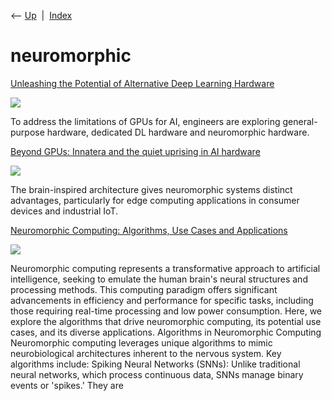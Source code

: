 <div class="nav">

⟵ [Up](index.html)  \|  [Index](index.html)

</div>

# neuromorphic

<div class="cards">

<div class="card">

<div class="card-title">

[Unleashing the Potential of Alternative Deep Learning
Hardware](https://www.eetimes.com/unleashing-the-potential-of-alternative-deep-learning-hardware)

</div>

<div class="card-image">

[![](https://www.eetimes.com/wp-content/uploads/AdobeStock_573155039-e1720713796524.jpeg?w=640)](https://www.eetimes.com/unleashing-the-potential-of-alternative-deep-learning-hardware)

</div>

To address the limitations of GPUs for AI, engineers are exploring
general-purpose hardware, dedicated DL hardware and neuromorphic
hardware.

</div>

<div class="card">

<div class="card-title">

[Beyond GPUs: Innatera and the quiet uprising in AI
hardware](https://venturebeat.com/ai/beyond-gpus-innatera-and-the-quiet-uprising-in-ai-hardware)

</div>

<div class="card-image">

[![](https://venturebeat.com/wp-content/uploads/2024/07/innatera-chip.png?w=1024?w=1200&strip=all)](https://venturebeat.com/ai/beyond-gpus-innatera-and-the-quiet-uprising-in-ai-hardware)

</div>

The brain-inspired architecture gives neuromorphic systems distinct
advantages, particularly for edge computing applications in consumer
devices and industrial IoT.

</div>

<div class="card">

<div class="card-title">

[Neuromorphic Computing: Algorithms, Use Cases and
Applications](https://www.marktechpost.com/2024/04/26/neuromorphic-computing-algorithms-use-cases-and-applications)

</div>

<div class="card-image">

[![](https://www.marktechpost.com/wp-content/uploads/2024/04/Screenshot-2024-04-26-at-9.21.32-PM-1024x905.png)](https://www.marktechpost.com/2024/04/26/neuromorphic-computing-algorithms-use-cases-and-applications)

</div>

Neuromorphic computing represents a transformative approach to
artificial intelligence, seeking to emulate the human brain's neural
structures and processing methods. This computing paradigm offers
significant advancements in efficiency and performance for specific
tasks, including those requiring real-time processing and low power
consumption. Here, we explore the algorithms that drive neuromorphic
computing, its potential use cases, and its diverse applications.
Algorithms in Neuromorphic Computing Neuromorphic computing leverages
unique algorithms to mimic neurobiological architectures inherent to the
nervous system. Key algorithms include: Spiking Neural Networks (SNNs):
Unlike traditional neural networks, which process continuous data, SNNs
manage binary events or 'spikes.' They are

</div>

</div>
